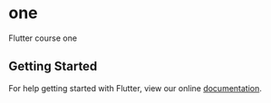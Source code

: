 # one

Flutter course one

## Getting Started

For help getting started with Flutter, view our online
[documentation](https://flutter.io/).
